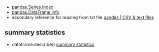- [pandas.Series.index](https://pandas.pydata.org/docs/reference/api/pandas.Series.index.html)
- [pandas.DataFrame.info](https://pandas.pydata.org/docs/reference/api/pandas.DataFrame.info.html)
- secondary reference for reading from txt file [pandas | CSV & text files](https://pandas.pydata.org/docs/user_guide/io.html)

## summary statistics
- dataframe.describe() [summary statistics](https://pandas.pydata.org/docs/dev/getting_started/intro_tutorials/06_calculate_statistics.html)